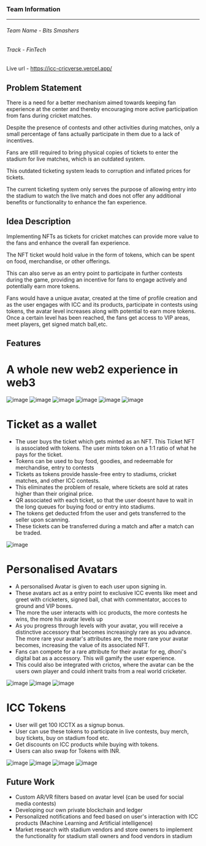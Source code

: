 ### Team Information
------------
###### Team Name - Bits Smashers
###### Track - FinTech

Live url - https://icc-cricverse.vercel.app/

## Problem Statement
There is a need for a better mechanism aimed towards keeping fan experience at the center and thereby encouraging more active participation from fans during cricket matches.

Despite the presence of contests and other activities during matches, only a small percentage of fans actually participate in them due to a lack of incentives.

Fans are still required to bring physical copies of tickets to enter the stadium for live matches, which is an outdated system.

This outdated ticketing system leads to corruption and inflated prices for tickets.

The current ticketing system only serves the purpose of allowing entry into the stadium to watch the live match and does not offer any additional benefits or functionality to enhance the fan experience.

## Idea Description
Implementing NFTs as tickets for cricket matches can provide more value to the fans and enhance the overall fan experience.

The NFT ticket would hold value in the form of tokens, which can be spent on food, merchandise, or other offerings.

This can also serve as an entry point to participate in further contests during the game, providing an incentive for fans to engage actively and potentially earn more tokens.

Fans would have a unique avatar, created at the time of profile creation and as the user engages with ICC and its products, participate in contests using tokens, the avatar level increases along with potential to earn more tokens. Once a certain level has been reached, the fans get access to VIP areas, meet players, get signed match ball,etc.

## Features

# A whole new web2 experience in web3
![image](https://user-images.githubusercontent.com/74852751/222492349-0cd9d238-1a99-4e34-b624-eabf47b67707.png)
![image](https://user-images.githubusercontent.com/74852751/222492691-6498bfbb-4e60-4633-b508-4995a6e3581c.png)
![image](https://user-images.githubusercontent.com/74852751/222492889-04bd99c1-e5d6-4e2b-a68c-d3378893f688.png)
![image](https://user-images.githubusercontent.com/74852751/222493193-301fe201-23ac-4239-9eeb-873aea27e565.png)
![image](https://user-images.githubusercontent.com/74852751/222493352-f3856a73-cdd3-4c77-bb50-6f7ed8471bdd.png)
![image](https://user-images.githubusercontent.com/74852751/222493492-b4df904c-a699-4cdf-b4b9-40db8bebbe57.png)


# Ticket as a wallet
- The user buys the ticket which gets minted as an NFT. This Ticket NFT is associated with tokens. The user mints token on a 1:1 ratio of what he pays for the ticket.
- Tokens can be used to buy
food, goodies, and
redeemable for merchandise,
entry to contests
- Tickets as tokens provide
hassle-free entry to stadiums,
cricket matches, and other
ICC contests.
- This eliminates the problem
of resale, where tickets are
sold at rates higher than their
original price.
- QR associated with each ticket, so that the user doesnt have to wait in the long queues for buying food or entry into stadiums.
- The tokens get deducted frfom the user and gets transferred to the seller upon scanning.
- These tickets can be transferred during a match and after a match can be traded.

![image](https://user-images.githubusercontent.com/74852751/222493927-460ad7ed-3f75-4a46-be98-e18b90927385.png)

# Personalised Avatars
- A personalised Avatar is given to each user upon signing in.
- These avatars act as a entry point to exclusive ICC events like meet and greet with cricketers, signed ball, chat with commentator, accces to ground and VIP boxes.
- The more the user interacts with icc products, the more contests he wins, the more his avatar levels up
- As you progress through levels with your avatar, you will
                      receive a distinctive accessory that becomes increasingly
                      rare as you advance. The more rare your avatar's
                      attributes are, the more rare your avatar becomes,
                      increasing the value of its associated NFT.
- Fans can compete for a rare attribute for their avatar for eg, dhoni's digital bat as a accessory. This will gamify the user experience.
- This could also be integrated with crictos, where the avatar can be the users own player and could inherit traits from a real world cricketer.

![image](https://user-images.githubusercontent.com/74852751/222494368-91e2e48d-19e5-4d4e-a18c-4ed8b0bb100c.png)
![image](https://user-images.githubusercontent.com/74852751/222494464-1ca90a24-91cd-40db-974d-42c4e4f8b27b.png)
![image](https://user-images.githubusercontent.com/74852751/222494632-8a6dbbcc-d117-4146-9150-57ac938d0685.png)

# ICC Tokens
- User will get 100 ICCTX as a signup bonus.
- User can use these tokens to participate in live contests, buy merch, buy tickets, buy on stadium food etc.
- Get discounts on ICC products while buying with tokens.
- Users can also swap for Tokens with INR.

![image](https://user-images.githubusercontent.com/74852751/222495226-1047ac36-b7c3-496d-9c3f-d92b5bbad9ef.png)
![image](https://user-images.githubusercontent.com/74852751/222495487-d3a48741-d797-478f-bb75-40b2557d8de2.png)
![image](https://user-images.githubusercontent.com/74852751/222495636-fe464693-5283-4265-a486-a3d17e50080c.png)
![image](https://user-images.githubusercontent.com/74852751/222495855-7a0c1aec-e666-4e8c-b06a-0b8a1dea5a9f.png)

## Future Work
- Custom AR/VR filters based on avatar level  (can be used for social media contests) 
- Developing our own private blockchain and ledger
- Personalized notifications and feed based on user's interaction with ICC products (Machine Learning and Artificial intelligence)
- Market research with stadium vendors and store owners to implement the functionality for stadium stall owners and food vendors in stadium
